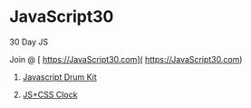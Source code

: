 # JavaScript30
30 Day JS

Join @ [ https://JavaScript30.com]( https://JavaScript30.com)

1. [Javascript Drum Kit](http://s.codepen.io/Chan11/debug/QGZooW)

2. [JS+CSS Clock](http://s.codepen.io/Chan11/debug/PbxQam)
